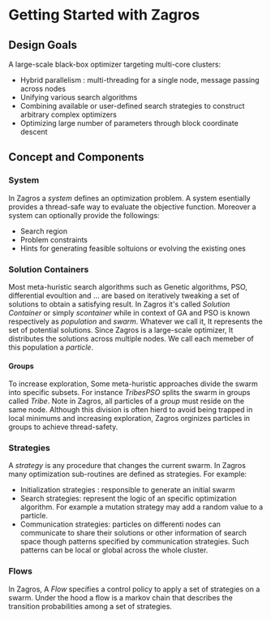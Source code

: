 # Getting Started with Zagros

## Design Goals
A large-scale black-box optimizer targeting multi-core clusters:    
- Hybrid parallelism : multi-threading for a single node, message passing across nodes  
- Unifying various search algorithms   
- Combining available or user-defined search strategies to construct arbitrary complex optimizers  
- Optimizing large number of parameters through block coordinate descent  

## Concept and Components

### System
In Zagros a *system* defines an optimization problem. A system esentially provides a thread-safe way to evaluate the objective function. Moreover a system can optionally provide the followings:  
- Search region
- Problem constraints 
- Hints for generating feasible soltuions or evolving the existing ones 

### Solution Containers
Most meta-huristic search algorithms such as Genetic algorithms, PSO, differential evoultion and ... are based on iteratively tweaking a set of solutions to obtain a satisfying result. In Zagros it's called *Solution Container* or simply *scontainer* while in context of GA and PSO is known respectively as *population* and *swarm*. Whatever we call it, It represents the set of potential solutions. Since Zagros is a large-scale optimizer, It distributes the solutions across multiple nodes. We call each memeber of this population a *particle*.

#### Groups
To increase exploration, Some meta-huristic approaches divide the swarm into specific subsets. For instance *TribesPSO* splits the swarm in groups called *Tribe*. Note in Zagros, all particles of a *group* must reside on the same node. Although this division is often hierd to avoid being trapped in local minimums and increasing exploration, Zagros orginizes particles in groups to achieve thread-safety.

### Strategies
A *strategy* is any procedure that changes the current swarm. In Zagros many optimization sub-routines are defined as strategies. For example:
- Initialization strategies : responsible to generate an initial swarm
- Search strategies: represent the logic of an specific optimization algorithm. For example a mutation strategy may add a random value to a particle.  
- Communication strategies: particles on differenti nodes can communicate to share their solutions or other information of search space though patterns specified by communication strategies. Such patterns can be local or global across the whole cluster.

### Flows
In Zagros, A *Flow* specifies a control policy to apply a set of strategies on a swarm. Under the hood a flow is a markov chain that describes the transition probabilities among a set of strategies. 